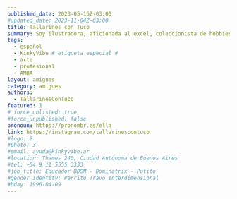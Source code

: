 ```yaml
---
published_date: 2023-05-16Z-03:00
#updated_date: 2023-11-04Z-03:00
title: Tallarines con Tuco
summary: Soy ilustradora, aficionada al excel, coleccionista de hobbies y lo que haga falta
tags:
  - español
  - KinkyVibe # etiqueta especial #
  - arte
  - profesional
  - AMBA
layout: amigues
category: amigues
authors:
  - TallarinesConTuco
featured: 1
# force_unlisted: true
#force_unpublished: false
pronoun: https://pronombr.es/ella
link: https://instagram.com/tallarinescontuco
#logo: 2
#photo: 3
#email: ayuda@kinkyvibe.ar
#location: Thames 240, Ciudad Autónoma de Buenos Aires
#tel: +54 9 11 5555 3333
#job_title: Educador BDSM - Dominatrix - Putito
#gender_identity: Perrito Travo Interdimensional
#bday: 1996-04-09
---
```

